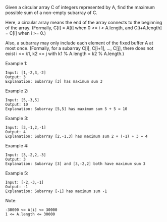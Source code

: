 Given a circular array C of integers represented by A, find the maximum possible sum of a non-empty subarray of C.

Here, a circular array means the end of the array connects to the beginning of the array.  (Formally, C[i] = A[i] when 0 <= i < A.length, and C[i+A.length] = C[i] when i >= 0.)

Also, a subarray may only include each element of the fixed buffer A at most once.  (Formally, for a subarray C[i], C[i+1], ..., C[j], there does not exist i <= k1, k2 <= j with k1 % A.length = k2 % A.length.)

Example 1:

    Input: [1,-2,3,-2]
    Output: 3
    Explanation: Subarray [3] has maximum sum 3

Example 2:

    Input: [5,-3,5]
    Output: 10
    Explanation: Subarray [5,5] has maximum sum 5 + 5 = 10

Example 3:

    Input: [3,-1,2,-1]
    Output: 4
    Explanation: Subarray [2,-1,3] has maximum sum 2 + (-1) + 3 = 4

Example 4:

    Input: [3,-2,2,-3]
    Output: 3
    Explanation: Subarray [3] and [3,-2,2] both have maximum sum 3

Example 5:

    Input: [-2,-3,-1]
    Output: -1
    Explanation: Subarray [-1] has maximum sum -1

 

Note:

    -30000 <= A[i] <= 30000
    1 <= A.length <= 30000

